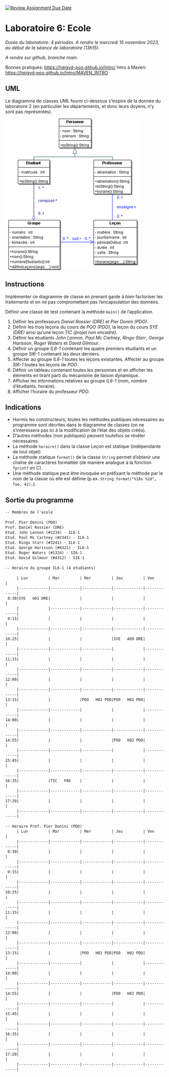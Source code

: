[![Review Assignment Due Date](https://classroom.github.com/assets/deadline-readme-button-24ddc0f5d75046c5622901739e7c5dd533143b0c8e959d652212380cedb1ea36.svg)](https://classroom.github.com/a/k3ebQfrR)
# Laboratoire 6: Ecole

_Durée du laboratoire: 4 périodes. A rendre le mercredi 15 novembre 2023, au début de la séance de laboratoire (13h15)._

_A rendre sur github, branche main._

Bonnes pratiques: https://heigvd-poo.github.io/Intro/
Intro à Maven: https://heigvd-poo.github.io/Intro/MAVEN_INTRO

## UML

Le diagramme de classes UML fourni ci-dessous s’inspire de la donnée du laboratoire 2 (en particulier les départements, et donc leurs doyens, n’y sont pas représentés).

![diagramme UML](Ecole.gif)

## Instructions

Implémenter ce diagramme de classe en prenant garde à bien factoriser les traitements et en ne pas compromettant pas l’encapsulation des données.

Définir une classe de test contenant la méthode `main()` de l’application.

1. Définir les professeurs *Daniel Rossier (DRE)* et *Pier Donini (PDO)*.
2. Définir les trois leçons du cours de *POO (PDO)*, la leçon du cours *SYE (DRE)* ainsi qu’une leçon *TIC (projet non encadré)*.
3. Définir les étudiants *John Lennon*, *Paul Mc Cartney*, *Ringo Starr*, *George Harisson*, *Roger Waters* et *David Gilmour*.
4. Définir un groupe *IL6-1* contenant les quatre premiers étudiants et un groupe *SI6-1* contenant les deux derniers.
5. Affecter au groupe *IL6-1* toutes les leçons existantes. Affecter au groupe *SI6-1* toutes les leçons de *POO*.
6. Définir un tableau contenant toutes les personnes et en afficher les éléments en tirant parti du mécanisme de liaison dynamique.
7. Afficher les informations relatives au groupe *IL6-1* (nom, nombre d’étudiants, horaire).
8. Afficher l’horaire du professeur *PDO*.

## Indications

- Hormis les constructeurs, toutes les méthodes publiques nécessaires au programme sont décrites dans le diagramme de classes (on ne s’interessera pas ici à la modification de l’état des objets créés).
- D’autres méthodes (non publiques) peuvent toutefois se révéler nécessaires.
- La méthode `horaire()` dans la classe Leçon est statique (indépendante de tout objet)
- La méthode statique `format()` de la classe `String` permet d’obtenir une chaîne de caractères formattée (de manière analogue à la fonction `fprintf` en C).
- Une méthode statique peut être invoquée en préfixant la méthode par le nom de la classe où elle est définie (p.ex. `String.format("%10s %2d", foo, 42);`).

## Sortie du programme

```shell
-- Membres de l'ecole

Prof. Pier Donini (PDO)
Prof. Daniel Rossier (DRE)
Etud. John Lennon (#1234) - IL6-1
Etud. Paul Mc Cartney (#2341) - IL6-1
Etud. Ringo Starr (#3241) - IL6-1
Etud. George Harisson (#4321) - IL6-1
Etud. Roger Waters (#1324) - SI6-1
Etud. David Gilmour (#4312) - SI6-1

-- Horaire du groupe IL6-1 (4 etudiants)

     | Lun         | Mar         | Mer         | Jeu         | Ven         |
     |-------------|-------------|-------------|-------------|-------------|
 8:30|SYE   G01 DRE|             |             |             |             |
     |             |-------------|-------------|-------------|-------------|
 9:15|             |             |             |             |             |
     |-------------|-------------|-------------|-------------|-------------|
10:25|             |             |             |SYE   A09 DRE|             |
     |-------------|-------------|-------------|             |-------------|
11:15|             |             |             |             |             |
     |-------------|-------------|-------------|-------------|-------------|
12:00|             |             |             |             |             |
     |-------------|-------------|-------------|-------------|-------------|
13:15|             |             |POO   H02 PDO|POO   H02 PDO|             |
     |-------------|-------------|             |             |-------------|
14:00|             |             |             |             |             |
     |-------------|-------------|-------------|-------------|-------------|
14:55|             |             |             |POO   H02 PDO|             |
     |-------------|-------------|-------------|             |-------------|
15:45|             |             |             |             |             |
     |-------------|-------------|-------------|-------------|-------------|
16:35|             |TIC   F06    |             |             |             |
     |-------------|-------------|-------------|-------------|-------------|
17:20|             |             |             |             |             |
     |-------------|-------------|-------------|-------------|-------------|

-- Horaire Prof. Pier Donini (PDO)
     | Lun         | Mar         | Mer         | Jeu         | Ven         |
     |-------------|-------------|-------------|-------------|-------------|
 8:30|             |             |             |             |             |
     |-------------|-------------|-------------|-------------|-------------|
 9:15|             |             |             |             |             |
     |-------------|-------------|-------------|-------------|-------------|
10:25|             |             |             |             |             |
     |-------------|-------------|-------------|-------------|-------------|
11:15|             |             |             |             |             |
     |-------------|-------------|-------------|-------------|-------------|
12:00|             |             |             |             |             |
     |-------------|-------------|-------------|-------------|-------------|
13:15|             |             |POO   H02 PDO|POO   H02 PDO|             |
     |-------------|-------------|             |             |-------------|
14:00|             |             |             |             |             |
     |-------------|-------------|-------------|-------------|-------------|
14:55|             |             |             |POO   H02 PDO|             |
     |-------------|-------------|-------------|             |-------------|
15:45|             |             |             |             |             |
     |-------------|-------------|-------------|-------------|-------------|
16:35|             |             |             |             |             |
     |-------------|-------------|-------------|-------------|-------------|
17:20|             |             |             |             |             |
     |-------------|-------------|-------------|-------------|-------------|
```